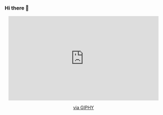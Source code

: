 ### Hi there 👋

<!--
**Sarah-Workman/Sarah-Workman** is a ✨ _special_ ✨ repository because its `README.md` (this file) appears on your GitHub profile.

Here are some ideas to get you started:

- 🔭 I’m currently working on ...
- 🌱 I’m currently learning ...
- 👯 I’m looking to collaborate on ...
- 🤔 I’m looking for help with ...
- 💬 Ask me about ...
- 📫 How to reach me: ...
- 😄 Pronouns: ...
- ⚡ Fun fact: ...
-->
<div id="header" align="center">
<iframe src="https://giphy.com/embed/l0kTLg3GDSiROGN6Mn" width="480" height="270" frameBorder="0" class="giphy-embed" allowFullScreen></iframe><p><a href="https://giphy.com/gifs/l0kTLg3GDSiROGN6Mn">via GIPHY</a></p>
</div>
